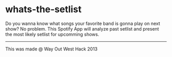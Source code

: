 whats-the-setlist
=================

Do you wanna know what songs your favorite band is gonna play on next show? No problem. This Spotify App will analyze past setlist and present the most likely setlist for upcomming shows.

----------------

This was made @ Way Out West Hack 2013
